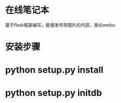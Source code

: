 # 在线笔记本
   基于flask框架编写，能够发布带图片的内容，类似weibo.


# 安装步骤
  # python setup.py install
  # python setup.py initdb

